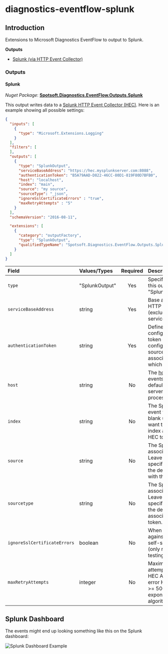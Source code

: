 # diagnostics-eventflow-splunk

## Introduction
Extensions to Microsoft Diagnostics EventFlow to output to Splunk.

**Outputs**
- [Splunk (via HTTP Event Collector)](#splunk)

### Outputs

#### Splunk
*Nuget Package*: [**Spotsoft.Diagnostics.EventFlow.Outputs.Splunk**](https://www.nuget.org/packages/Spotsoft.Diagnostics.EventFlow.Outputs.Splunk/)

This output writes data to a [Splunk HTTP Event Collector (HEC)](http://docs.splunk.com/Documentation/Splunk/latest/Data/AboutHEC). Here is an example showing all possible settings:
```json
{
  "inputs": [
    {
      "type": "Microsoft.Extensions.Logging"
    }
  ],
  "filters": [
  ],
  "outputs": [
    {
      "type": "SplunkOutput",
      "serviceBaseAddress": "https://hec.mysplunkserver.com:8088",
      "authenticationToken": "B5A79AAD-D822-46CC-80D1-819F80D7BFB0",
      "host": "localhost",
      "index": "main",
      "source": "my source",
      "sourceType": "_json",
      "ignoreSslCertificateErrors" : "true",
      "maxRetryAttempts" : "5"
    }
  ],
  "schemaVersion": "2016-08-11",

  "extensions": [
    {
      "category": "outputFactory",
      "type": "SplunkOutput",
      "qualifiedTypeName": "Spotsoft.Diagnostics.EventFlow.Outputs.Splunk.SplunkOutputFactory, Spotsoft.Diagnostics.EventFlow.Outputs.Splunk"
    }
  ]
}
```
| Field | Values/Types | Required | Description |
| :---- | :-------------- | :------: | :---------- |
| `type` | "SplunkOutput" | Yes | Specifies the output type. For this output, it must be "SplunkOutput". |
| `serviceBaseAddress` | string | Yes | Base address for the Splunk HTTP Event Collector (HEC) (excluding the API URI e.g. services/collector/event/1.0). |
| `authenticationToken` | string | Yes | Defines the [HEC token](http://docs.splunk.com/Documentation/Splunk/latest/Data/UsetheHTTPEventCollector#About_Event_Collector_tokens) as configured in Splunk. This token can be used to configure the default index, source and sourcetype associated with all events which use it. |
| `host` | string | No | The [host](http://docs.splunk.com/Splexicon:Host) associated with the events. If left blank this will default to the name of the server which is executing the process using EventFlow. |
| `index` | string | No | The Splunk [index](http://docs.splunk.com/Splexicon:Index) where the event will be stored. Leave blank unless you specifically want to override the default index associated with the HEC token. |
| `source` | string | No | The Splunk [source](https://docs.splunk.com/Splexicon:Source) associated with the event. Leave blank unless you specifically want to override the default source associated with the HEC token. |
| `sourcetype` | string | No | The Splunk [source type](https://docs.splunk.com/Splexicon:Sourcetype) associated with the event. Leave blank unless you specifically want to override the default source type associated with the HEC token. |
| `ignoreSslCertificateErrors` | boolean | No | When set to true can be used against a Splunk HEC with a self-signed SSL certificate (only recommended for testing purposes). |
| `maxRetryAttempts` | integer | No | Maximum number of attempts to call the Splunk HEC API if it returns a server error HTTP Status Code (i.e. >= 500). This uses an exponential backoff algorithm. |

## Splunk Dashboard

The events might end up looking something like this on the Splunk dashboard:

![Splunk Dashboard Example](https://github.com/hortha/diagnostics-eventflow-splunk/blob/master/src/SplunkOutputNetCoreConsoleTest/SplunkOutputScreenshot.png)
